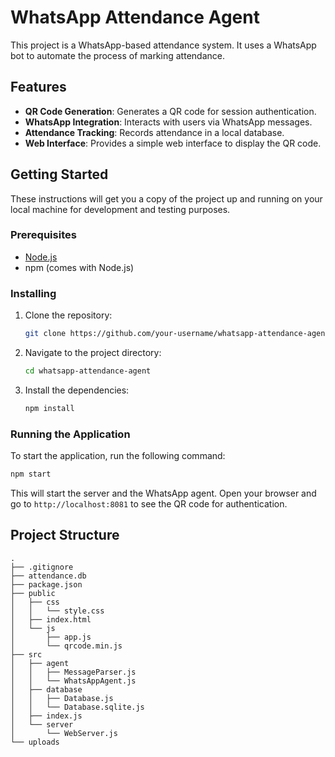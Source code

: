 # WhatsApp Attendance Agent

This project is a WhatsApp-based attendance system. It uses a WhatsApp bot to automate the process of marking attendance.

## Features

*   **QR Code Generation**: Generates a QR code for session authentication.
*   **WhatsApp Integration**: Interacts with users via WhatsApp messages.
*   **Attendance Tracking**: Records attendance in a local database.
*   **Web Interface**: Provides a simple web interface to display the QR code.

## Getting Started

These instructions will get you a copy of the project up and running on your local machine for development and testing purposes.

### Prerequisites

*   [Node.js](https://nodejs.org/)
*   npm (comes with Node.js)

### Installing

1.  Clone the repository:
    ```bash
    git clone https://github.com/your-username/whatsapp-attendance-agent.git
    ```
2.  Navigate to the project directory:
    ```bash
    cd whatsapp-attendance-agent
    ```
3.  Install the dependencies:
    ```bash
    npm install
    ```

### Running the Application

To start the application, run the following command:

```bash
npm start
```

This will start the server and the WhatsApp agent. Open your browser and go to `http://localhost:8081` to see the QR code for authentication.

## Project Structure

```
.
├── .gitignore
├── attendance.db
├── package.json
├── public
│   ├── css
│   │   └── style.css
│   ├── index.html
│   └── js
│       ├── app.js
│       └── qrcode.min.js
├── src
│   ├── agent
│   │   ├── MessageParser.js
│   │   └── WhatsAppAgent.js
│   ├── database
│   │   ├── Database.js
│   │   └── Database.sqlite.js
│   ├── index.js
│   └── server
│       └── WebServer.js
└── uploads
```
